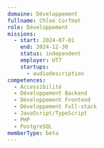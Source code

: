 ```yaml
---
domaine: Développement
fullname: Chloé Corfmat
role: Développement
missions:
  - start: 2024-07-01
    end: 2024-12-30
    status: independent
    employer: UT7
    startups:
      - audiodescription
competences:
  - Accessibilité
  - Développement Backend
  - Développement Frontend
  - Développement Full-stack
  - JavaScript/TypeScript
  - PHP
  - PostgreSQL
memberType: beta
---
```

